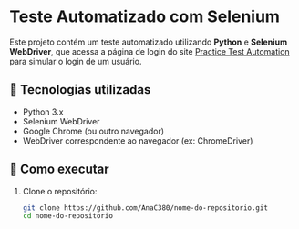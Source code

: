 # Teste Automatizado com Selenium

Este projeto contém um teste automatizado utilizando **Python** e **Selenium WebDriver**, que acessa a página de login do site [Practice Test Automation](https://practicetestautomation.com/practice-test-login/) para simular o login de um usuário.

## 🔧 Tecnologias utilizadas

- Python 3.x
- Selenium WebDriver
- Google Chrome (ou outro navegador)
- WebDriver correspondente ao navegador (ex: ChromeDriver)

## 🚀 Como executar

1. Clone o repositório:
   ```bash
   git clone https://github.com/AnaC380/nome-do-repositorio.git
   cd nome-do-repositorio
